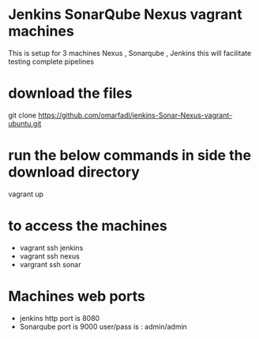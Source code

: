# Jenkins SonarQube Nexus vagrant machines
This is setup for 3 machines Nexus , Sonarqube , Jenkins 
this will facilitate testing complete pipelines 

# download the files 

git clone https://github.com/omarfadl/jenkins-Sonar-Nexus-vagrant-ubuntu.git

# run the below commands in side the download directory 
vagrant up 

# to access the machines 
- vagrant ssh jenkins
- vagrant ssh nexus 
- vargrant ssh sonar

# Machines web ports 
- jenkins http port is 8080 
- Sonarqube port is 9000 user/pass is : admin/admin

